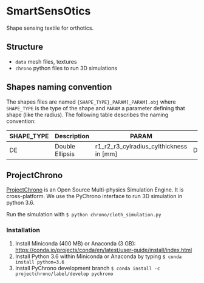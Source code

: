 # SmartSensOtics

Shape sensing textile for orthotics.

## Structure
- `data` mesh files, textures
- `chrono` python files to run 3D simulations

## Shapes naming convention
The shapes files are named `{SHAPE_TYPE}_PARAM[_PARAM].obj` where `SHAPE_TYPE` is the type of the shape and `PARAM` a parameter defining that shape (like the radius). The following table describes the naming convention:

| SHAPE_TYPE | Description | PARAM | Example |
|---|---|---|---|
| DE | Double Ellipsis  | r1_r2_r3_cylradius_cylthickness in [mm] | DE_12_7_8.obj |

## ProjectChrono

[ProjectChrono](https://projectchrono.org/) is an Open Source Multi-physics Simulation Engine. It is cross-platform. We use the PyChrono interface to run 3D simulation in python 3.6.

Run the simulation with `$ python chrono/cloth_simulation.py`

### Installation

 1. Install Miniconda (400 MB) or Anaconda (3 GB): https://conda.io/projects/conda/en/latest/user-guide/install/index.html
 2. Install Python 3.6 within Miniconda or Anaconda by typing `$ conda install python=3.6`
 3. Install PyChrono development branch `$ conda install -c projectchrono/label/develop pychrono`
